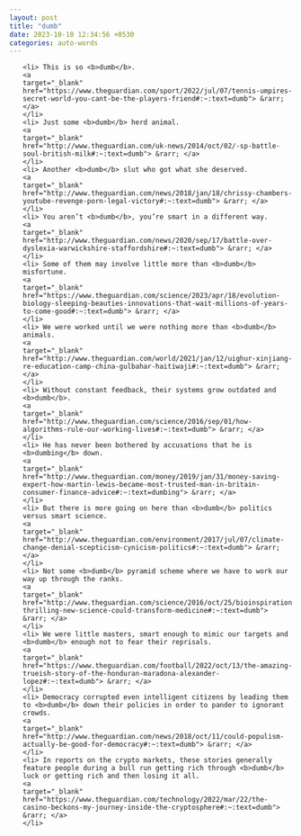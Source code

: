 ```yaml
---
layout: post
title: "dumb"
date: 2023-10-10 12:34:56 +0530
categories: auto-words
---
```

<ol>

    <li> This is so <b>dumb</b>.
    <a 
    target="_blank" 
    href="https://www.theguardian.com/sport/2022/jul/07/tennis-umpires-secret-world-you-cant-be-the-players-friend#:~:text=dumb"> &rarr; </a>
    </li>
    <li> Just some <b>dumb</b> herd animal.
    <a 
    target="_blank" 
    href="http://www.theguardian.com/uk-news/2014/oct/02/-sp-battle-soul-british-milk#:~:text=dumb"> &rarr; </a>
    </li>
    <li> Another <b>dumb</b> slut who got what she deserved.
    <a 
    target="_blank" 
    href="http://www.theguardian.com/news/2018/jan/18/chrissy-chambers-youtube-revenge-porn-legal-victory#:~:text=dumb"> &rarr; </a>
    </li>
    <li> You aren’t <b>dumb</b>, you’re smart in a different way.
    <a 
    target="_blank" 
    href="http://www.theguardian.com/news/2020/sep/17/battle-over-dyslexia-warwickshire-staffordshire#:~:text=dumb"> &rarr; </a>
    </li>
    <li> Some of them may involve little more than <b>dumb</b> misfortune.
    <a 
    target="_blank" 
    href="https://www.theguardian.com/science/2023/apr/18/evolution-biology-sleeping-beauties-innovations-that-wait-millions-of-years-to-come-good#:~:text=dumb"> &rarr; </a>
    </li>
    <li> We were worked until we were nothing more than <b>dumb</b> animals.
    <a 
    target="_blank" 
    href="http://www.theguardian.com/world/2021/jan/12/uighur-xinjiang-re-education-camp-china-gulbahar-haitiwaji#:~:text=dumb"> &rarr; </a>
    </li>
    <li> Without constant feedback, their systems grow outdated and <b>dumb</b>.
    <a 
    target="_blank" 
    href="http://www.theguardian.com/science/2016/sep/01/how-algorithms-rule-our-working-lives#:~:text=dumb"> &rarr; </a>
    </li>
    <li> He has never been bothered by accusations that he is <b>dumbing</b> down.
    <a 
    target="_blank" 
    href="http://www.theguardian.com/money/2019/jan/31/money-saving-expert-how-martin-lewis-became-most-trusted-man-in-britain-consumer-finance-advice#:~:text=dumbing"> &rarr; </a>
    </li>
    <li> But there is more going on here than <b>dumb</b> politics versus smart science.
    <a 
    target="_blank" 
    href="http://www.theguardian.com/environment/2017/jul/07/climate-change-denial-scepticism-cynicism-politics#:~:text=dumb"> &rarr; </a>
    </li>
    <li> Not some <b>dumb</b> pyramid scheme where we have to work our way up through the ranks.
    <a 
    target="_blank" 
    href="http://www.theguardian.com/science/2016/oct/25/bioinspiration-thrilling-new-science-could-transform-medicine#:~:text=dumb"> &rarr; </a>
    </li>
    <li> We were little masters, smart enough to mimic our targets and <b>dumb</b> enough not to fear their reprisals.
    <a 
    target="_blank" 
    href="https://www.theguardian.com/football/2022/oct/13/the-amazing-trueish-story-of-the-honduran-maradona-alexander-lopez#:~:text=dumb"> &rarr; </a>
    </li>
    <li> Democracy corrupted even intelligent citizens by leading them to <b>dumb</b> down their policies in order to pander to ignorant crowds.
    <a 
    target="_blank" 
    href="http://www.theguardian.com/news/2018/oct/11/could-populism-actually-be-good-for-democracy#:~:text=dumb"> &rarr; </a>
    </li>
    <li> In reports on the crypto markets, these stories generally feature people during a bull run getting rich through <b>dumb</b> luck or getting rich and then losing it all.
    <a 
    target="_blank" 
    href="https://www.theguardian.com/technology/2022/mar/22/the-casino-beckons-my-journey-inside-the-cryptosphere#:~:text=dumb"> &rarr; </a>
    </li>